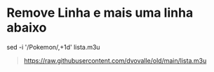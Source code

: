 # Remove Linha e mais uma linha abaixo
sed -i '/Pokemon/,+1d' lista.m3u


> https://raw.githubusercontent.com/dvovalle/old/main/lista.m3u
